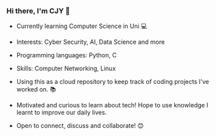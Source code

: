### Hi there, I'm CJY 👋

- Currently learning Computer Science in Uni :computer:
- Interests: Cyber Security, AI, Data Science and more
- Programming languages: Python, C
- Skills: Computer Networking, Linux

- Using this as a cloud repository to keep track of coding projects I've worked on. :books:
- Motivated and curious to learn about tech! Hope to use knowledge I learnt to improve our daily lives.
- Open to connect, discuss and collaborate! :blush:
